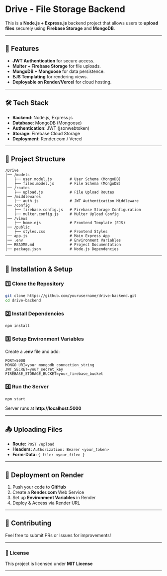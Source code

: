 

# **Drive - File Storage Backend**  

This is a **Node.js + Express.js** backend project that allows users to **upload files** securely using **Firebase Storage** and **MongoDB**.  

---

## **🚀 Features**  
- **JWT Authentication** for secure access.  
- **Multer + Firebase Storage** for file uploads.  
- **MongoDB + Mongoose** for data persistence.  
- **EJS Templating** for rendering views.  
- **Deployable on Render/Vercel** for cloud hosting.  

---

## **🛠️ Tech Stack**  
- **Backend**: Node.js, Express.js  
- **Database**: MongoDB (Mongoose)  
- **Authentication**: JWT (jsonwebtoken)  
- **Storage**: Firebase Cloud Storage  
- **Deployment**: Render.com / Vercel  

---

## **📂 Project Structure**  
```
/Drive
│── /models
│   ├── user.model.js        # User Schema (MongoDB)
│   ├── files.model.js       # File Schema (MongoDB)
│── /routes
│   ├── upload.js            # File Upload Routes
│── /middlewares
│   ├── auth.js              # JWT Authentication Middleware
│── /config
│   ├── firebase.config.js   # Firebase Storage Configuration
│   ├── multer.config.js     # Multer Upload Config
│── /views
│   ├── home.ejs             # Frontend Template (EJS)
│── /public
│   ├── styles.css           # Frontend Styles
│── app.js                   # Main Express App
│── .env                     # Environment Variables
│── README.md                # Project Documentation
│── package.json             # Node.js Dependencies
```

---

## **📌 Installation & Setup**  

### **1️⃣ Clone the Repository**
```bash
git clone https://github.com/yourusername/drive-backend.git
cd drive-backend
```

### **2️⃣ Install Dependencies**
```bash
npm install
```

### **3️⃣ Setup Environment Variables**  
Create a **.env** file and add:  
```
PORT=5000
MONGO_URI=your_mongodb_connection_string
JWT_SECRET=your_secret_key
FIREBASE_STORAGE_BUCKET=your_firebase_bucket
```

### **4️⃣ Run the Server**
```bash
npm start
```
Server runs at **http://localhost:5000**  

---

## **📤 Uploading Files**  
- **Route:** `POST /upload`  
- **Headers:** `Authorization: Bearer <your_token>`  
- **Form-Data:** `{ file: <your_file> }`  

---

## **🚀 Deployment on Render**  
1. Push your code to **GitHub**  
2. Create a **Render.com** Web Service  
3. Set up **Environment Variables** in Render  
4. Deploy & Access via Render URL  

---

## **🤝 Contributing**  
Feel free to submit PRs or Issues for improvements!  

---

### **📜 License**  
This project is licensed under **MIT License**  

---


